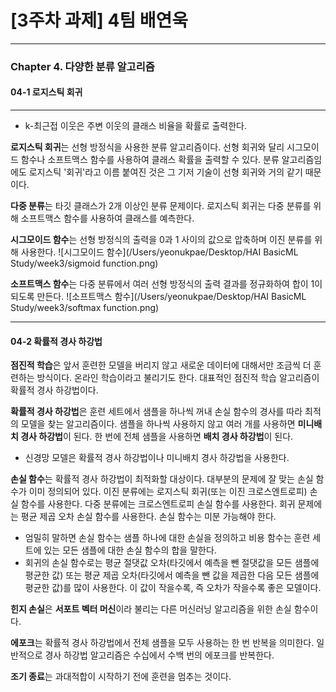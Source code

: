 # [3주차 과제] 4팀 배연욱

---

### Chapter 4. 다양한 분류 알고리즘
#### 04-1 로지스틱 회귀

---

* k-최근접 이웃은 주변 이웃의 클래스 비율을 확률로 출력한다. 

**로지스틱 회귀**는 선형 방정식을 사용한 분류 알고리즘이다. 선형 회귀와 달리 시그모이드 함수나 소프트맥스 함수를 사용하여 클래스 확률을 출력할 수 있다. 분류 알고리즘임에도 로지스틱 '회귀'라고 이름 붙여진 것은 그 기저 기술이 선형 회귀와 거의 같기 때문이다.

**다중 분류**는 타깃 클래스가 2개 이상인 분류 문제이다. 로지스틱 회귀는 다중 분류를 위해 소프트맥스 함수를 사용하여 클래스를 예측한다.

**시그모이드 함수**는 선형 방정식의 출력을 0과 1 사이의 값으로 압축하며 이진 분류를 위해 사용한다.
![시그모이드 함수](/Users/yeonukpae/Desktop/HAI BasicML Study/week3/sigmoid function.png)

**소프트맥스 함수**는 다중 분류에서 여러 선형 방정식의 출력 결과를 정규화하여 합이 1이 되도록 만든다.
![소프트맥스 함수](/Users/yeonukpae/Desktop/HAI BasicML Study/week3/softmax function.png)

---

#### 04-2 확률적 경사 하강법

**점진적 학습**은 앞서 훈련한 모델을 버리지 않고 새로운 데이터에 대해서만 조금씩 더 훈련하는 방식이다. 온라인 학습이라고 불리기도 한다. 대표적인 점진적 학습 알고리즘이 확률적 경사 하강법이다.

**확률적 경사 하강법**은 훈련 세트에서 샘플을 하나씩 꺼내 손실 함수의 경사를 따라 최적의 모델을 찾는 알고리즘이다. 샘플을 하나씩 사용하지 않고 여러 개를 사용하면 **미니배치 경사 하강법**이 된다. 한 번에 전체 샘플을 사용하면 **배치 경사 하강법**이 된다.

* 신경망 모델은 확률적 경사 하강법이나 미니배치 경사 하강법을 사용한다.

**손실 함수**는 확률적 경사 하강법이 최적화할 대상이다. 대부분의 문제에 잘 맞는 손실 함수가 이미 정의되어 있다. 이진 분류에는 로지스틱 회귀(또는 이진 크로스엔트로피) 손실 함수를 사용한다. 다중 분류에는 크로스엔트로피 손실 함수를 사용한다. 회귀 문제에는 평균 제곱 오차 손실 함수를 사용한다. 손실 함수는 미분 가능해야 한다.

* 엄밀히 말하면 손실 함수는 샘플 하나에 대한 손실을 정의하고 비용 함수는 훈련 세트에 있는 모든 샘플에 대한 손실 함수의 합을 말한다.
*  회귀의 손실 함수로는 평균 절댓값 오차(타깃에서 예측을 뺀 절댓값을 모든 샘플에 평균한 값) 또는 평균 제곱 오차(타깃에서 예측을 뺀 값을 제곱한 다음 모든 샘플에 평균한 값)를 많이 사용한다. 이 값이 작을수록, 즉 오차가 작을수록 좋은 모델이다. 

**힌지 손실**은 **서포트 벡터 머신**이라 불리는 다른 머신러닝 알고리즘을 위한 손실 함수이다.

**에포크**는 확률적 경사 하강법에서 전체 샘플을 모두 사용하는 한 번 반복을 의미한다. 일반적으로 경사 하강법 알고리즘은 수십에서 수백 번의 에포크를 반복한다.

**조기 종료**는 과대적합이 시작하기 전에 훈련을 멈추는 것이다.